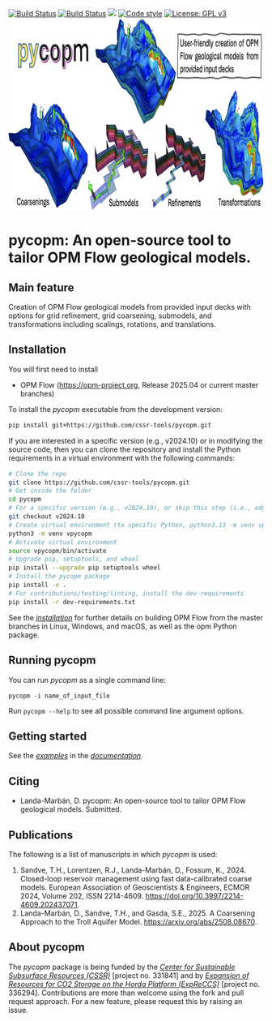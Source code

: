 [![Build Status](https://github.com/cssr-tools/pycopm/actions/workflows/CI.yml/badge.svg)](https://github.com/cssr-tools/pycopm/actions/workflows/CI.yml)
[![Build Status](https://github.com/daavid00/OPM-Flow_macOS/actions/workflows/pycopm.yml/badge.svg)](https://github.com/daavid00/OPM-Flow_macOS/actions/workflows/pycopm.yml)
<a href="https://www.python.org/"><img src="https://img.shields.io/badge/python-3.11%20to%203.13-blue.svg"></a>
[![Code style](https://img.shields.io/badge/code%20style-black-000000.svg)](https://github.com/ambv/black)
[![License: GPL v3](https://img.shields.io/badge/License-GPLv3-blue.svg)](https://www.gnu.org/licenses/gpl-3.0)
<img src="docs/text/figs/pycopm.png" width="900" height="380">

# pycopm: An open-source tool to tailor OPM Flow geological models. 

## Main feature
Creation of OPM Flow geological models from provided input decks with options for grid refinement, grid coarsening, submodels, and transformations including scalings, rotations, and translations.   

## Installation
You will first need to install
* OPM Flow (https://opm-project.org, Release 2025.04 or current master branches)

To install the _pycopm_ executable from the development version:

```bash
pip install git+https://github.com/cssr-tools/pycopm.git
```

If you are interested in a specific version (e.g., v2024.10) or in modifying the source code, then you can clone the repository and install the Python requirements in a virtual environment with the following commands:

```bash
# Clone the repo
git clone https://github.com/cssr-tools/pycopm.git
# Get inside the folder
cd pycopm
# For a specific version (e.g., v2024.10), or skip this step (i.e., edge version)
git checkout v2024.10
# Create virtual environment (to specific Python, python3.13 -m venv vpycopm)
python3 -m venv vpycopm
# Activate virtual environment
source vpycopm/bin/activate
# Upgrade pip, setuptools, and wheel
pip install --upgrade pip setuptools wheel
# Install the pycopm package
pip install -e .
# For contributions/testing/linting, install the dev-requirements
pip install -r dev-requirements.txt
``` 

See the [_installation_](https://cssr-tools.github.io/pycopm/installation.html) for further details on building OPM Flow from the master branches in Linux, Windows, and macOS, as well as the opm Python package.

## Running pycopm
You can run _pycopm_ as a single command line:
```
pycopm -i name_of_input_file
```
Run `pycopm --help` to see all possible command line argument options.

## Getting started
See the [_examples_](https://cssr-tools.github.io/pycopm/examples.html) in the [_documentation_](https://cssr-tools.github.io/pycopm/introduction.html).

## Citing

* Landa-Marbán, D. pycopm: An open-source tool to tailor OPM Flow geological models. Submitted.

## Publications
The following is a list of manuscripts in which _pycopm_ is used:

1. Sandve, T.H., Lorentzen, R.J., Landa-Marbán, D., Fossum, K., 2024. Closed-loop reservoir management using fast data-calibrated coarse models. European Association of Geoscientists & Engineers, ECMOR 2024, Volume 202, ISSN 2214-4609. https://doi.org/10.3997/2214-4609.202437071.
1. Landa-Marbán, D., Sandve, T.H., and Gasda, S.E., 2025. A Coarsening Approach to the Troll Aquifer Model. https://arxiv.org/abs/2508.08670.

## About pycopm
The _pycopm_ package is being funded by the [_Center for Sustainable Subsurface Resources (CSSR)_](https://cssr.no) 
[project no. 331841] and by [_Expansion of Resources for CO2 Storage on the Horda Platform (ExpReCCS)_](https://www.norceresearch.no/en/projects/expansion-of-resources-for-co2-storage-on-the-horda-platform-expreccs) [project no. 336294].
Contributions are more than welcome using the fork and pull request approach.
For a new feature, please request this by raising an issue.